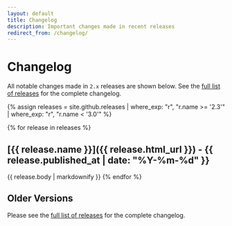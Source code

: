 ```yaml
---
layout: default
title: Changelog
description: Important changes made in recent releases
redirect_from: /changelog/
---
```


# Changelog

All notable changes made in `2.x` releases are shown below. See the [full list of releases](/releases) for the complete changelog.

{% assign releases = site.github.releases | where_exp: "r", "r.name >= '2.3'" | where_exp: "r", "r.name < '3.0'" %}

{% for release in releases %}

## [{{ release.name }}]({{ release.html_url }}) - {{ release.published_at | date: "%Y-%m-%d" }}

{{ release.body | markdownify }}
{% endfor %}

## Older Versions

Please see the [full list of releases](/releases) for the complete changelog.
